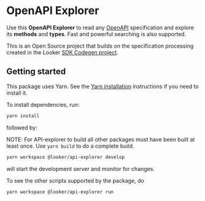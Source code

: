 # OpenAPI Explorer

Use this **OpenAPI Explorer** to read any [OpenAPI](https://www.openapis.org/) specification and explore its **methods** and **types**.
Fast and powerful searching is also supported.

This is an Open Source project that builds on the specification processing created in the Looker
[SDK Codegen project](https://github.com/mkaiser323/sdk-codegen).

## Getting started

This package uses Yarn. See the [Yarn installation](https://classic.yarnpkg.com/en/docs/install/) instructions if you need to install it.

To install dependencies, run:

```sh
yarn install
```

followed by:

NOTE: For API-explorer to build all other packages must have been built at least once. Use `yarn build` to do a complete build.

```sh
yarn workspace @looker/api-explorer develop
```

will start the development server and monitor for changes.

To see the other scripts supported by the package, do

```sh
yarn workspace @looker/api-explorer run
```

